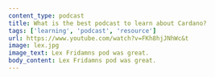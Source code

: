 ```yaml
---
content_type: podcast
title: What is the best podcast to learn about Cardano?
tags: ['learning', 'podcast', 'resource']
url: https://www.youtube.com/watch?v=FKh8hjJNhWc&t
image: lex.jpg
image_text: Lex Fridamns pod was great.
body_content: Lex Fridamns pod was great.
---
```

